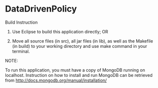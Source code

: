 DataDrivenPolicy
================

Build Instruction

1. Use Eclipse to build this application directly; OR

2. Move all source files (in src), all jar files (in lib), as well as the Makefile (in build) to your working directory and use make command in your terminal.

NOTE:

To run this application, you must have a copy of MongoDB running on localhost. Instruction on how to install and run MongoDB can be retrieved from http://docs.mongodb.org/manual/installation/
